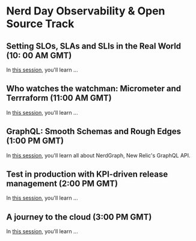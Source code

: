 # Nerd Day Observability & Open Source Track

## Setting SLOs, SLAs and SLIs in the Real World (10: 00 AM GMT)

In [this session](slo-sla-sli/README.md), you'll learn ...

## Who watches the watchman: Micrometer and Terrraform (11:00 AM GMT)

In [this session](micrometer-terraform/README.md), you'll learn ...

## GraphQL: Smooth Schemas and Rough Edges (1:00 PM GMT)

In [this session](graphql/README.md), you'll learn all about NerdGraph, New Relic's GraphQL API.

## Test in production with KPI-driven release management (2:00 PM GMT)

In [this session](test-in-production/README.md), you'll learn ...

## A journey to the cloud (3:00 PM GMT)

In [this session](journey-to-cloud/README.md), you'll learn ...